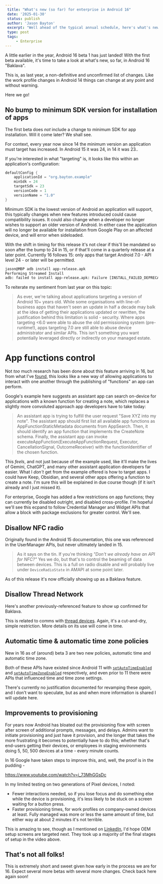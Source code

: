 ```yaml
---
 title: "What's new (so far) for enterprise in Android 16"
 date: '2025-01-30'
 status: publish
 author: 'Jason Bayton'
 excerpt: "Well ahead of the typical annual schedule, here's what's new (so far) in Android 16 for enterprise."
 type: post
 tags:
     - Enterprise
---
```


A little earlier in the year, Android 16 beta 1 has just landed! With the first beta available, it's time to take a look at what's new, so far, in Android 16 "Baklava".

This is, as last year, a non-definitive and unconfirmed list of changes. Like the work profile changes in Android 14 things can change at any point and without warning. 

Here we go!

## No bump to minimum SDK version for installation of apps

The first beta does _not_ include a change to minimum SDK for app installation. Will it come later? We shall see. 

For context, every year now since 14 the minimum version an application must target has increased. In Android 15 it was 24, in 14 it was 23.. 

If you're interested in what "targeting" is, it looks like this within an application's configuration:

```kotlin
defaultConfig {
    applicationId = "org.bayton.example"
    minSdk = 24
    targetSdk = 23
    versionCode = 1
    versionName = "1.0"
}
```

Minimum SDK is the lowest version of Android an application will support, this typically changes when new features introduced could cause compatibility issues. It could also change when a developer no longer wishes to support an older version of Android. In either case the application will no longer be available for installation from Google Play on an affected device, and will error when sideloaded.

With the shift in timing for this release it's not clear if this'll be mandated so soon after the bump to 24 in 15, or if that'll come in a quarterly release at a later point. Currently 16 follows 15: only apps that target Android 7.0 - API level 24 - or later will be permitted. 

```bash
jason@MBP adb install app-release.apk
Performing Streamed Install
adb: failed to install app-release.apk: Failure [INSTALL_FAILED_DEPRECATED_SDK_VERSION: App package must target at least SDK version 24, but found 23]
```

To reiterate my sentiment from last year on this topic: 

> As ever, we're talking about applications targeting a version of Android 10+ years old. While some organisations with line-of-business apps that haven't seen an update in half a decade may balk at the idea of getting their applications updated or rewritten, the justification behind this limitation is solid - security. Where apps targeting <6.0 were able to abuse the old permissioning system (pre-runtime!), apps targeting 7.0 are still able to abuse device administrator and similar APIs. This isn't something you want potentially leveraged directly or indirectly on your managed estate.

# App functions control

Not _too_ much research has been done about this feature arriving in 16, but from what I've [found](https://developer.android.com/reference/android/app/appfunctions/AppFunctionManager), this looks like a new way of allowing applications to interact with one another through the publishing of "functions" an app can perform. 

Google's example here suggests an assistant app can search on-device for applications with a known function for creating a note, which replaces a slightly more convoluted approach app developers have to take today:

> An assistant app is trying to fulfill the user request "Save XYZ into my note". The assistant app should first list all available app functions as AppFunctionStaticMetadata documents from AppSearch. Then, it should identify an app function that implements the CreateNote schema. Finally, the assistant app can invoke executeAppFunction(ExecuteAppFunctionRequest, Executor, CancellationSignal, OutcomeReceiver) with the functionIdentifier of the chosen function.

This _feels_, and not just because of the example used, like it'll make the lives of Gemini, ChatGPT, and many other assistant application developers far easier. What I _don't_ get from the example offered is how to target apps. I could have Keep, Obsidian, and several other apps offering a function to create a note. I'm sure this will be explained in due course though (if it isn't already and I just missed it).

For enterprise, Google has added a few restrictions on app functions; they can currently be disabled outright, and disabled cross-profile. I'm hopeful we'll see this ecpand to follow Credential Manager and Widget APIs that allow a block with package exclusions for greater control. We'll see.

## Disallow NFC radio

Originally found in the Android 15 documentation, this one was referenced in the UserManager APIs, but never ultimately landed in 15. 

> As it says on the tin. If you're thinking _"Don't we already have an API for NFC?"_ Yes we do, but that's to control the beaming of data between devices. This is a full on radio disable and will probably live under `DeviceRadioState` in AMAPI at some point later.

As of this release it's now officially showing up as a Baklava feature.

## Disallow Thread Network

Here's another previously-referenced feature to show up confirmed for Baklava.

This is related to comms with [thread devices](https://en.wikipedia.org/wiki/Thread_(network_protocol)). Again, it's a cut-and-dry, simple restriction. More details on its use will come in time.

## Automatic time & automatic time zone policies

New in 16 as of (around) beta 3 are two new policies, automatic time and automatic time zone.

Both of these APIs have existed since Android 11 with [`setAutoTimeEnabled`](https://developer.android.com/reference/android/app/admin/DevicePolicyManager#setAutoTimeEnabled(android.content.ComponentName,%20boolean)) and [`setAutoTimeZoneEnabled`](https://developer.android.com/reference/android/app/admin/DevicePolicyManager#setAutoTimeZoneEnabled(android.content.ComponentName,%20boolean)) respectively, and even prior to 11 there were APIs that influenced time and time zone settings.

There's currently no justification documented for revamping these _again_, and I don't want to speculate, but as and when more information is shared I will update here.

## Improvements to provisioning

For years now Android has bloated out the provisioning flow with screen after screen of additional prompts, messages, and delays. Admins want to initiate provisioning and just have it provision, and the longer that takes the more frustrating it becomes to potentially have to do this; whether that's end-users getting their devices, or employees in staging environments doing 5, 50, 500 devices at a time - every minute counts.

In 16 Google have taken steps to improve this, and, well, the proof is in the pudding - 

https://www.youtube.com/watch?v=i_73MhGGsDc

In my limited testing on two generations of Pixel devices, I noted:

- Fewer interactions needed, so if you lose focus and do something else while the device is provisioning, it's less likely to be stuck on a screen waiting for a button press.
- Faster provisioning times, for work profiles on company-owned devices at least. Fully managed was more or less the same amount of time, but either way at about 2 minutes it's not terrible.

This is amazing to see, though as I mentioned on [LinkedIn](https://www.linkedin.com/posts/jasonbayton_androidenterprise-activity-7326566273050451969-eABI?utm_source=share&utm_medium=member_desktop&rcm=ACoAAAG2naoB4JYfpSbZlhfEBgsmJT5fgSUKD6g), I'd hope OEM setup screens are targeted next. They took up a majority of the final stages of setup in the video above.

## That's not all folks!

This is extremely short and sweet given how early in the process we are for 16. Expect several more betas with several more changes. Check back here again soon!